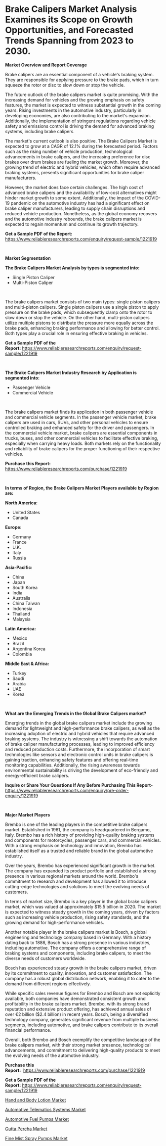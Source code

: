 <p><h1>Brake Calipers Market Analysis Examines its Scope on Growth Opportunities, and Forecasted Trends Spanning from 2023 to 2030.</h1></p><p><strong>Market Overview and Report Coverage</strong></p>
<p><p>Brake calipers are an essential component of a vehicle's braking system. They are responsible for applying pressure to the brake pads, which in turn squeeze the rotor or disc to slow down or stop the vehicle. </p><p>The future outlook of the brake calipers market is quite promising. With the increasing demand for vehicles and the growing emphasis on safety features, the market is expected to witness substantial growth in the coming years. Rising investments in the automotive industry, particularly in developing economies, are also contributing to the market's expansion. Additionally, the implementation of stringent regulations regarding vehicle safety and emissions control is driving the demand for advanced braking systems, including brake calipers.</p><p>The market's current outlook is also positive. The Brake Calipers Market is expected to grow at a CAGR of 12.1% during the forecasted period. Factors such as the rising number of vehicle production, technological advancements in brake calipers, and the increasing preference for disc brakes over drum brakes are fueling the market growth. Moreover, the growing trend of electric and hybrid vehicles, which often require advanced braking systems, presents significant opportunities for brake caliper manufacturers.</p><p>However, the market does face certain challenges. The high cost of advanced brake calipers and the availability of low-cost alternatives might hinder market growth to some extent. Additionally, the impact of the COVID-19 pandemic on the automotive industry has had a significant effect on brake caliper manufacturers, leading to supply chain disruptions and reduced vehicle production. Nonetheless, as the global economy recovers and the automotive industry rebounds, the brake calipers market is expected to regain momentum and continue its growth trajectory.</p></p>
<p><strong>Get a Sample PDF of the Report:</strong> <a href="https://www.reliableresearchreports.com/enquiry/request-sample/1221919">https://www.reliableresearchreports.com/enquiry/request-sample/1221919</a></p>
<p>&nbsp;</p>
<p><strong>Market Segmentation</strong></p>
<p><strong>The Brake Calipers Market Analysis by types is segmented into:</strong></p>
<p><ul><li>Single Piston Caliper</li><li>Multi-Piston Caliper</li></ul></p>
<p>&nbsp;</p>
<p><p>The brake calipers market consists of two main types: single piston calipers and multi-piston calipers. Single piston calipers use a single piston to apply pressure on the brake pads, which subsequently clamp onto the rotor to slow down or stop the vehicle. On the other hand, multi-piston calipers utilize multiple pistons to distribute the pressure more equally across the brake pads, enhancing braking performance and allowing for better control. Both types play a crucial role in ensuring effective braking in vehicles.</p></p>
<p><strong>Get a Sample PDF of the Report:</strong>&nbsp;<a href="https://www.reliableresearchreports.com/enquiry/request-sample/1221919">https://www.reliableresearchreports.com/enquiry/request-sample/1221919</a></p>
<p>&nbsp;</p>
<p><strong>The Brake Calipers Market Industry Research by Application is segmented into:</strong></p>
<p><ul><li>Passenger Vehicle</li><li>Commercial Vehicle</li></ul></p>
<p>&nbsp;</p>
<p><p>The brake calipers market finds its application in both passenger vehicle and commercial vehicle segments. In the passenger vehicle market, brake calipers are used in cars, SUVs, and other personal vehicles to ensure controlled braking and enhanced safety for the driver and passengers. In the commercial vehicle market, brake calipers are essential components in trucks, buses, and other commercial vehicles to facilitate effective braking, especially when carrying heavy loads. Both markets rely on the functionality and reliability of brake calipers for the proper functioning of their respective vehicles.</p></p>
<p><strong>Purchase this Report:</strong>&nbsp; <a href="https://www.reliableresearchreports.com/purchase/1221919">https://www.reliableresearchreports.com/purchase/1221919</a></p>
<p>&nbsp;</p>
<p><strong>In terms of Region, the Brake Calipers Market Players available by Region are:</strong></p>
<p>
    <p> <strong> North America: </strong>
        <ul>
            <li>United States</li>
            <li>Canada</li>
        </ul>
        </p> 
    <p> <strong> Europe: </strong>
        <ul>
            <li>Germany</li>
            <li>France</li>
            <li>U.K.</li>
            <li>Italy</li>
            <li>Russia</li>
        </ul>
        </p> 
    <p> <strong> Asia-Pacific: </strong>
        <ul>
            <li>China</li>
            <li>Japan</li>
            <li>South Korea</li>
            <li>India</li>
            <li>Australia</li>
            <li>China Taiwan</li>
            <li>Indonesia</li>
            <li>Thailand</li>
            <li>Malaysia</li>
        </ul>
        </p> 
    <p> <strong> Latin America: </strong>
        <ul>
            <li>Mexico</li>
            <li>Brazil</li>
            <li>Argentina Korea</li>
            <li>Colombia</li>
        </ul>
        </p> 
    <p> <strong> Middle East & Africa: </strong>
        <ul>
            <li>Turkey</li>
            <li>Saudi</li>
            <li>Arabia</li>
            <li>UAE</li>
            <li>Korea</li>
        </ul>
    </p>
    </p>
<p>&nbsp;</p>
<p><strong>What are the Emerging Trends in the Global Brake Calipers market?</strong></p>
<p><p>Emerging trends in the global brake calipers market include the growing demand for lightweight and high-performance brake calipers, as well as the increasing adoption of electric and hybrid vehicles that require advanced braking systems. The industry is witnessing a shift towards the automation of brake caliper manufacturing processes, leading to improved efficiency and reduced production costs. Furthermore, the incorporation of smart technologies like sensors and electronic control units in brake calipers is gaining traction, enhancing safety features and offering real-time monitoring capabilities. Additionally, the rising awareness towards environmental sustainability is driving the development of eco-friendly and energy-efficient brake calipers.</p></p>
<p><strong>Inquire or Share Your Questions If Any Before Purchasing This Report</strong>- <a href="https://www.reliableresearchreports.com/enquiry/pre-order-enquiry/1221919">https://www.reliableresearchreports.com/enquiry/pre-order-enquiry/1221919</a></p>
<p>&nbsp;</p>
<p><strong>Major Market Players</strong></p>
<p><p>Brembo is one of the leading players in the competitive brake calipers market. Established in 1961, the company is headquartered in Bergamo, Italy. Brembo has a rich history of providing high-quality braking systems and components for motorcycles, passenger cars, and commercial vehicles. With a strong emphasis on technology and innovation, Brembo has established itself as a trusted and reliable brand in the global automotive industry.</p><p>Over the years, Brembo has experienced significant growth in the market. The company has expanded its product portfolio and established a strong presence in various regional markets around the world. Brembo's commitment to research and development has allowed it to introduce cutting-edge technologies and solutions to meet the evolving needs of customers.</p><p>In terms of market size, Brembo is a key player in the global brake calipers market, which was valued at approximately $15.5 billion in 2020. The market is expected to witness steady growth in the coming years, driven by factors such as increasing vehicle production, rising safety standards, and the growing demand for high-performance vehicles.</p><p>Another notable player in the brake calipers market is Bosch, a global engineering and technology company based in Germany. With a history dating back to 1886, Bosch has a strong presence in various industries, including automotive. The company offers a comprehensive range of braking systems and components, including brake calipers, to meet the diverse needs of customers worldwide.</p><p>Bosch has experienced steady growth in the brake calipers market, driven by its commitment to quality, innovation, and customer satisfaction. The company has a robust global distribution network, enabling it to cater to the demand from different regions effectively.</p><p>While specific sales revenue figures for Brembo and Bosch are not explicitly available, both companies have demonstrated consistent growth and profitability in the brake calipers market. Brembo, with its strong brand reputation and extensive product offering, has achieved annual sales of over €2 billion ($2.4 billion) in recent years. Bosch, being a diversified technology company, generates significant revenue from multiple business segments, including automotive, and brake calipers contribute to its overall financial performance.</p><p>Overall, both Brembo and Bosch exemplify the competitive landscape of the brake calipers market, with their strong market presence, technological advancements, and commitment to delivering high-quality products to meet the evolving needs of the automotive industry.</p></p>
<p><strong>Purchase this Report:</strong>&nbsp;&nbsp;<a href="https://www.reliableresearchreports.com/purchase/1221919">https://www.reliableresearchreports.com/purchase/1221919</a></p>
<p></p>
<p><strong>Get a Sample PDF of the Report:</strong>&nbsp;<a href="https://www.reliableresearchreports.com/enquiry/request-sample/1221919">https://www.reliableresearchreports.com/enquiry/request-sample/1221919</a></p>
<p><p><a href="https://medium.com/@sk99912151/hand-and-body-lotion-nbsp-market-focuses-on-market-share-size-and-projected-forecast-till-2030-1ee4ac931372">Hand and Body Lotion Market</a></p><p><a href="https://github.com/ChiragRP21/Market-Research-Report-List-1/blob/main/automotive-telematics-systems-market.md">Automotive Telematics Systems Market</a></p><p><a href="https://github.com/Chiragrp22/Market-Research-Report-List-1/blob/main/automotive-fuel-pumps-market.md">Automotive Fuel Pumps Market</a></p><p><a href="https://medium.com/@sainreportprime/gutta-percha-market-size-reveals-the-best-marketing-channels-in-global-industry-aafae45ac8c0">Gutta Percha Market</a></p><p><a href="https://medium.com/@chiragreportprime/fine-mist-spray-pumps-market-outlook-industry-overview-and-forecast-2023-to-2030-dc1c0f3edd20">Fine Mist Spray Pumps Market</a></p></p>